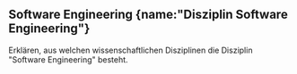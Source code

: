 ## Software Engineering {name:"Disziplin Software Engineering"}
<p>Erklären, aus welchen wissenschaftlichen Disziplinen die Disziplin "Software Engineering" besteht.</p>